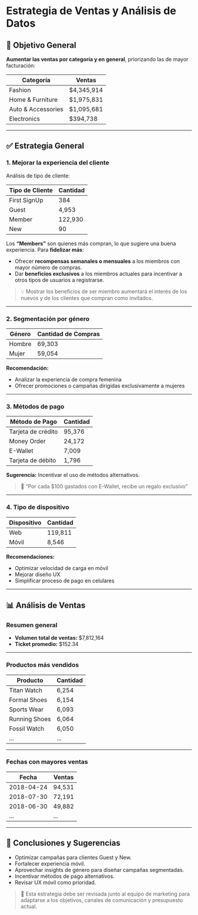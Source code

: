 
# Estrategia de Ventas y Análisis de Datos

## 🎯 Objetivo General
**Aumentar las ventas por categoría y en general**, priorizando las de mayor facturación:

| Categoría              | Ventas         |
|------------------------|----------------|
| Fashion               | $4,345,914     |
| Home & Furniture      | $1,975,831     |
| Auto & Accessories    | $1,095,681     |
| Electronics           | $394,738       |

---

## ✅ Estrategia General

### 1. **Mejorar la experiencia del cliente**
Análisis de tipo de cliente:

| Tipo de Cliente | Cantidad |
|-----------------|----------|
| First SignUp    | 384      |
| Guest           | 4,953    |
| Member          | 122,930  |
| New             | 90       |

Los **“Members”** son quienes más compran, lo que sugiere una buena experiencia. Para **fidelizar más**:

- Ofrecer **recompensas semanales o mensuales** a los miembros con mayor número de compras.
- Dar **beneficios exclusivos** a los miembros actuales para incentivar a otros tipos de usuarios a registrarse.

> 💡 Mostrar los beneficios de ser miembro aumentará el interés de los nuevos y de los clientes que compran como invitados.

---

### 2. **Segmentación por género**

| Género  | Cantidad de Compras |
|---------|---------------------|
| Hombre  | 69,303              |
| Mujer   | 59,054              |

**Recomendación:**
- Analizar la experiencia de compra femenina
- Ofrecer promociones o campañas dirigidas exclusivamente a mujeres

---

### 3. **Métodos de pago**

| Método de Pago     | Cantidad |
|--------------------|----------|
| Tarjeta de crédito | 95,376   |
| Money Order        | 24,172   |
| E-Wallet           | 7,009    |
| Tarjeta de débito  | 1,796    |

**Sugerencia:** Incentivar el uso de métodos alternativos.

> 🎁 “Por cada $100 gastados con E-Wallet, recibe un regalo exclusivo”

---

### 4. **Tipo de dispositivo**

| Dispositivo | Cantidad |
|-------------|----------|
| Web         | 119,811  |
| Móvil       | 8,546    |

**Recomendaciones:**
- Optimizar velocidad de carga en móvil
- Mejorar diseño UX
- Simplificar proceso de pago en celulares

---

## 📊 Análisis de Ventas

### Resumen general

- **Volumen total de ventas:** $7,812,164
- **Ticket promedio:** $152.34

---

### Productos más vendidos

| Producto        | Cantidad |
|----------------|----------|
| Titan Watch    | 6,254    |
| Formal Shoes   | 6,154    |
| Sports Wear    | 6,093    |
| Running Shoes  | 6,064    |
| Fossil Watch   | 6,050    |
| ...            | ...      |

---

### Fechas con mayores ventas

| Fecha       | Ventas  |
|-------------|---------|
| 2018-04-24  | 94,531  |
| 2018-07-30  | 72,191  |
| 2018-06-30  | 49,882  |
| ...         | ...     |

---

## 🧠 Conclusiones y Sugerencias

- Optimizar campañas para clientes Guest y New.
- Fortalecer experiencia móvil.
- Aprovechar insights de género para diseñar campañas segmentadas.
- Incentivar métodos de pago alternativos.
- Revisar UX móvil como prioridad.

> 📌 Esta estrategia debe ser revisada junto al equipo de marketing para adaptarse a los objetivos, canales de comunicación y presupuesto actual.



